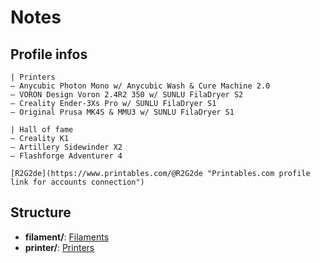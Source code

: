 # Notes

## Profile infos

```text
| Printers
– Anycubic Photon Mono w/ Anycubic Wash & Cure Machine 2.0
– VORON Design Voron 2.4R2 350 w/ SUNLU FilaDryer S2
– Creality Ender-3Xs Pro w/ SUNLU FilaDryer S1
– Original Prusa MK4S & MMU3 w/ SUNLU FilaDryer S1

| Hall of fame
– Creality K1
– Artillery Sidewinder X2
– Flashforge Adventurer 4

[R2G2de](https://www.printables.com/@R2G2de "Printables.com profile link for accounts connection")
```

## Structure

- **filament/**: [Filaments](./filament/README.md)
- **printer/**: [Printers](./printer/README.md)
